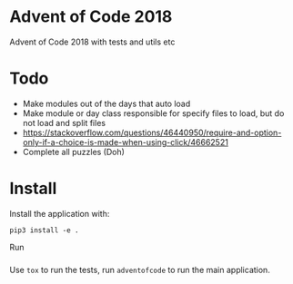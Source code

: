 Advent of Code 2018
===================

Advent of Code 2018 with tests and utils etc

Todo
====

- Make modules out of the days that auto load
- Make module or day class responsible for specify files to load, but do not load and split files
- https://stackoverflow.com/questions/46440950/require-and-option-only-if-a-choice-is-made-when-using-click/46662521
- Complete all puzzles (Doh)

Install
=======

Install the application with:

```
pip3 install -e .
```

Run
###

Use `tox` to run the tests, run `adventofcode` to run the main application.
